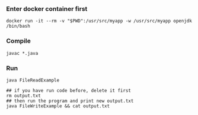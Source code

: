 ### Enter docker container first
```
docker run -it --rm -v "$PWD":/usr/src/myapp -w /usr/src/myapp openjdk /bin/bash
```

### Compile
```
javac *.java
```

### Run
```
java FileReadExample

## if you have run code before, delete it first
rm output.txt
## then run the program and print new output.txt
java FileWriteExample && cat output.txt
```
